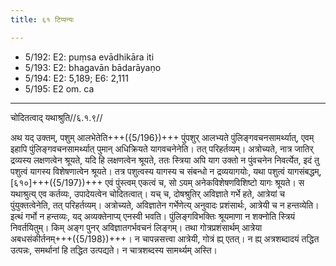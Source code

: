 ```yaml
---
title: ६१ टिप्पन्यः

---
```

- 5/192: E2: puṃsa evādhikāra iti
- 5/193: E2: bhagavān bādarāyaṇo
- 5/194: E2: 5,189; E6: 2,111
- 5/195: E2 om. ca

____________________________________________


चोदितत्वाद् यथाश्रुति//६.१.९//

अथ यद् उक्तम्, पशुम् आलभेतेति+++({5/196})+++ पुंपशुर् आलभ्यते पुंलिङ्गवचनसामर्थ्यात्, एवम् इहापि पुंलिङ्गवचनसामर्थ्यात् पुमान् अधिक्रियते यागवचनेनेति। तत् परिहर्तव्यम्। अत्रोच्यते, नात्र जातिर् द्रव्यस्य लक्षणत्वेन श्रूयते, यदि हि लक्षणत्वेन श्रूयते, ततः स्त्रिया अपि याग उक्तो न पुंवचनेन निवर्त्येत, इदं तु पशुत्वं यागस्य विशेषणात्वेन श्रूयते। तत्र पशुत्वस्य यागस्य च संबन्धो न द्रव्ययागयोः, यथा पशुत्वं यागसंबद्धम्, [६१०]+++({5/197})+++ एवं पुंस्त्वम् एकत्वं च, सो ऽयम् अनेकविशेषणविशिष्टो यागः श्रूयते। स यथाश्रुत्य् एव कर्तव्यः, उपादेयत्वेन चोदितत्वात्।
यच् च, दोषश्रुतिर् अविज्ञाते गर्भे हते, आत्रेयां च पुंयुक्तत्वेनेति, तत् परिहर्तव्यम्। अत्रोच्यते, अविज्ञातेन गर्भेणेत्य् अनुवादः प्रशंसार्थः, आत्रेयी च न हन्तव्येति। इत्थं गर्भो न हन्तव्यः, यद् अव्यक्तेनाप्य् एनस्वी भवति। पुंलिङ्गविभक्तिः श्रूयमाणा न शक्नोति स्त्रियं निवर्तयितुम्। किम् अङ्ग पुनर् अविज्ञातगर्भवचनं लिङ्गम्। तथा गोत्रप्रशंसार्थम् आत्रेया अबधसंकीर्तनम्+++({5/198})+++। न चापन्नसत्त्वा आत्रेयी, गोत्रं ह्य् एतत्। न ह्य् अत्रशब्दादयं तद्धित उत्पन्नः, समर्थानां हि तद्धित उत्पद्यते। न चात्रशब्दस्य सामर्थ्यम् अस्ति।
